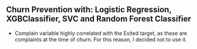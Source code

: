 ## Churn Prevention with: Logistic Regression, XGBClassifier, SVC and Random Forest Classifier

- Complain variable highly correlated with the Exited target, as these are complaints at the time
of churn. For this reason, I decided not to use it.
